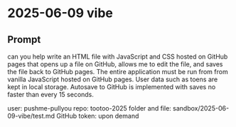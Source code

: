 # 2025-06-09 vibe

## Prompt

can you help write an HTML file with JavaScript and CSS hosted on GitHub pages that opens up a file on GitHub, allows me to edit the file, and saves the file back to GitHub pages. The entire application must be run from from vanilla JavaScript hosted on GitHub pages. User data such as toens are kept in local storage. Autosave to GitHub is implemented with saves no faster than every 15 seconds.

user: pushme-pullyou
repo: tootoo-2025
folder and file: sandbox/2025-06-09-vibe/test.md
GitHub token: upon demand
